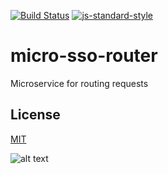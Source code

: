 [![Build Status](https://travis-ci.org/telemark/micro-sso-router.svg?branch=master)](https://travis-ci.org/telemark/micro-sso-router)
[![js-standard-style](https://img.shields.io/badge/code%20style-standard-brightgreen.svg?style=flat)](https://github.com/feross/standard)

# micro-sso-router

Microservice for routing requests

## License
[MIT](LICENSE)

![alt text](https://robots.kebabstudios.party/micro-sso-router.png "Robohash image of micro-sso-router")